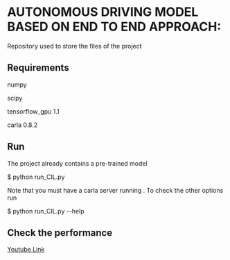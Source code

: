 <h1>AUTONOMOUS DRIVING MODEL BASED ON END TO END APPROACH:</h1>
<p>Repository used to store the files of the project</p>
<h2>Requirements</h2>
<p>
numpy
  
scipy
  
tensorflow_gpu 1.1 
  
carla 0.8.2
  </p>
  
<h2> Run </h2>
<p>
The project already contains a pre-trained model
  
$ python run_CIL.py
  
Note that you must have a carla server running .
To check the other options run
  
$ python run_CIL.py --help
  </p>
  
  <h2>Check the performance</h2>
  <a href="https://youtu.be/ec2libpZSvA">Youtube Link</a>

